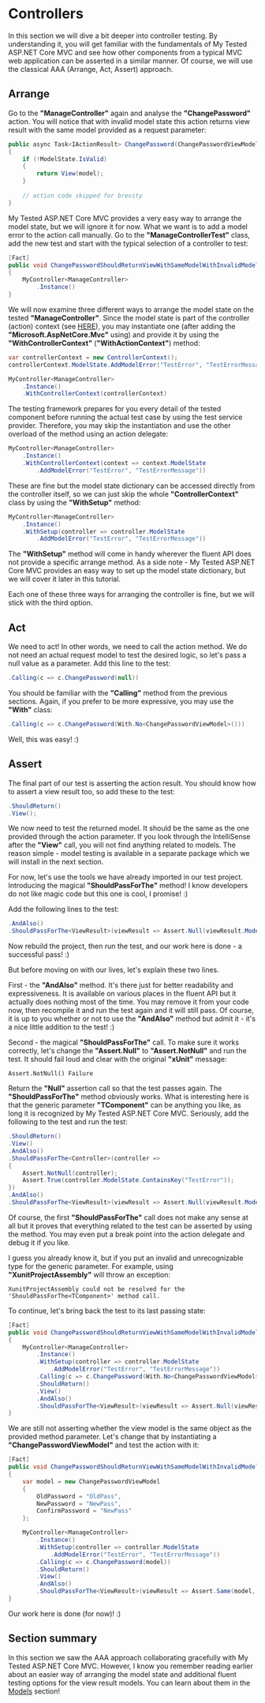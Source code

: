 # Controllers

In this section we will dive a bit deeper into controller testing. By understanding it, you will get familiar with the fundamentals of My Tested ASP.NET Core MVC and see how other components from a typical MVC web application can be asserted in a similar manner. Of course, we will use the classical AAA (Arrange, Act, Assert) approach.

## Arrange

Go to the **"ManageController"** again and analyse the **"ChangePassword"** action. You will notice that with invalid model state this action returns view result with the same model provided as a request parameter:

```c#
public async Task<IActionResult> ChangePassword(ChangePasswordViewModel model)
{
    if (!ModelState.IsValid)
    {
        return View(model);
    }
	
	// action code skipped for brevity
}
``` 

My Tested ASP.NET Core MVC provides a very easy way to arrange the model state, but we will ignore it for now. What we want is to add a model error to the action call manually. Go to the **"ManageControllerTest"** class, add the new test and start with the typical selection of a controller to test:

```c#
[Fact]
public void ChangePasswordShouldReturnViewWithSameModelWithInvalidModelState()
{
    MyController<ManageController>
        .Instance()
}
```

We will now examine three different ways to arrange the model state on the tested **"ManageController"**. Since the model state is part of the controller (action) context (see [HERE](https://github.com/aspnet/Mvc/blob/dev/src/Microsoft.AspNetCore.Mvc.Core/ControllerBase.cs#L83)), you may instantiate one (after adding the **"Microsoft.AspNetCore.Mvc"** using) and provide it by using the **"WithControllerContext"** (**"WithActionContext"**) method:

```c#
var controllerContext = new ControllerContext();
controllerContext.ModelState.AddModelError("TestError", "TestErrorMessage");

MyController<ManageController>
    .Instance()
    .WithControllerContext(controllerContext)
```

The testing framework prepares for you every detail of the tested component before running the actual test case by using the test service provider. Therefore, you may skip the instantiation and use the other overload of the method using an action delegate:

```c#
MyController<ManageController>
    .Instance()
    .WithControllerContext(context => context.ModelState
        .AddModelError("TestError", "TestErrorMessage"))
```

These are fine but the model state dictionary can be accessed directly from the controller itself, so we can just skip the whole **"ControllerContext"** class by using the **"WithSetup"** method:

```c#
MyController<ManageController>
    .Instance()
    .WithSetup(controller => controller.ModelState
        .AddModelError("TestError", "TestErrorMessage"))
```

The **"WithSetup"** method will come in handy wherever the fluent API does not provide a specific arrange method. As a side note - My Tested ASP.NET Core MVC provides an easy way to set up the model state dictionary, but we will cover it later in this tutorial.

Each one of these three ways for arranging the controller is fine, but we will stick with the third option.

## Act

We need to act! In other words, we need to call the action method. We do not need an actual request model to test the desired logic, so let's pass a null value as a parameter. Add this line to the test:

```c#
.Calling(c => c.ChangePassword(null))
```

You should be familiar with the **"Calling"** method from the previous sections. Again, if you prefer to be more expressive, you may use the **"With"** class:

```c#
.Calling(c => c.ChangePassword(With.No<ChangePasswordViewModel>()))
```

Well, this was easy! :)

## Assert

The final part of our test is asserting the action result. You should know how to assert a view result too, so add these to the test:

```c#
.ShouldReturn()
.View();
```

We now need to test the returned model. It should be the same as the one provided through the action parameter. If you look through the IntelliSense after the **"View"** call, you will not find anything related to models. The reason simple - model testing is available in a separate package which we will install in the next section.

For now, let's use the tools we have already imported in our test project. Introducing the magical **"ShouldPassForThe<TWhateverYouLike>"** method! I know developers do not like magic code but this one is cool, I promise! :)

Add the following lines to the test:

```c#
.AndAlso()
.ShouldPassForThe<ViewResult>(viewResult => Assert.Null(viewResult.Model));
```

Now rebuild the project, then run the test, and our work here is done - a successful pass! :)

But before moving on with our lives, let's explain these two lines.

First - the **"AndAlso"** method. It's there just for better readability and expressiveness. It is available on various places in the fluent API but it actually does nothing most of the time. You may remove it from your code now, then recompile it and run the test again and it will still pass. Of course, it is up to you whether or not to use the **"AndAlso"** method but admit it - it's a nice little addition to the test! :)

Second - the magical **"ShouldPassForThe<ViewResult>"** call. To make sure it works correctly, let's change the **"Assert.Null"** to **"Assert.NotNull"** and run the test. It should fail loud and clear with the original **"xUnit"** message:

```
Assert.NotNull() Failure
```

Return the **"Null"** assertion call so that the test passes again. The **"ShouldPassForThe<TComponent>"** method obviously works. What is interesting here is that the generic parameter **"TComponent"** can be anything you like, as long it is recognized by My Tested ASP.NET Core MVC. Seriously, add the following to the test and run the test:

```c#
.ShouldReturn()
.View()
.AndAlso()
.ShouldPassForThe<Controller>(controller =>
{
    Assert.NotNull(controller);
    Assert.True(controller.ModelState.ContainsKey("TestError"));
})
.AndAlso()
.ShouldPassForThe<ViewResult>(viewResult => Assert.Null(viewResult.Model));
```

Of course, the first **"ShouldPassForThe"** call does not make any sense at all but it proves that everything related to the test can be asserted by using the method. You may even put a break point into the action delegate and debug it if you like.

I guess you already know it, but if you put an invalid and unrecognizable type for the generic parameter. For example, using **"XunitProjectAssembly"** will throw an exception:

```text
XunitProjectAssembly could not be resolved for the 'ShouldPassForThe<TComponent>' method call.
```

To continue, let's bring back the test to its last passing state:

```c#
[Fact]
public void ChangePasswordShouldReturnViewWithSameModelWithInvalidModelState()
{
	MyController<ManageController>
		.Instance()
		.WithSetup(controller => controller.ModelState
			.AddModelError("TestError", "TestErrorMessage"))
		.Calling(c => c.ChangePassword(With.No<ChangePasswordViewModel>()))
		.ShouldReturn()
		.View()
		.AndAlso()
		.ShouldPassForThe<ViewResult>(viewResult => Assert.Null(viewResult.Model));
}
```

We are still not asserting whether the view model is the same object as the provided method parameter. Let's change that by instantiating a **"ChangePasswordViewModel"** and test the action with it:

```c#
[Fact]
public void ChangePasswordShouldReturnViewWithSameModelWithInvalidModelState()
{
    var model = new ChangePasswordViewModel
    {
        OldPassword = "OldPass",
        NewPassword = "NewPass",
        ConfirmPassword = "NewPass"
    };

    MyController<ManageController>
        .Instance()
        .WithSetup(controller => controller.ModelState
            .AddModelError("TestError", "TestErrorMessage"))
        .Calling(c => c.ChangePassword(model))
        .ShouldReturn()
        .View()
        .AndAlso()
        .ShouldPassForThe<ViewResult>(viewResult => Assert.Same(model, viewResult.Model));
}
```

Our work here is done (for now)! :)

## Section summary

In this section we saw the AAA approach collaborating gracefully with My Tested ASP.NET Core MVC. However, I know you remember reading earlier about an easier way of arranging the model state and additional fluent testing options for the view result models. You can learn about them in the [Models](/tutorial/models.html) section!